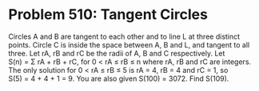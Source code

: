 # Problem 510: Tangent Circles
Circles A and B are tangent to each other and to line L at three
distinct points. Circle C is inside the space between A, B and L, and
tangent to all three. Let rA, rB and rC be the radii of A, B and C
respectively. Let S(n) = Σ rA + rB + rC, for 0 &lt; rA ≤ rB ≤ n where
rA, rB and rC are integers. The only solution for 0 &lt; rA ≤ rB ≤ 5 is
rA = 4, rB = 4 and rC = 1, so S(5) = 4 + 4 + 1 = 9. You are also given
S(100) = 3072. Find S(109).
